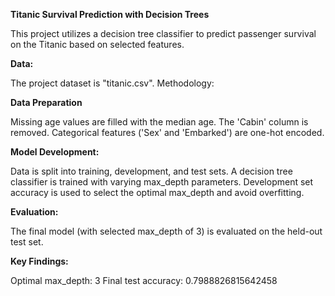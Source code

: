 **Titanic Survival Prediction with Decision Trees**

This project utilizes a decision tree classifier to predict passenger survival on the Titanic based on selected features.

**Data:**

The project dataset is "titanic.csv".
Methodology:

**Data Preparation**

Missing age values are filled with the median age.
The 'Cabin' column is removed.
Categorical features ('Sex' and 'Embarked') are one-hot encoded.

**Model Development:**

Data is split into training, development, and test sets.
A decision tree classifier is trained with varying max_depth parameters.
Development set accuracy is used to select the optimal max_depth and avoid overfitting.

**Evaluation:**

The final model (with selected max_depth of 3) is evaluated on the held-out test set.

**Key Findings:**

Optimal max_depth: 3
Final test accuracy:  0.7988826815642458

